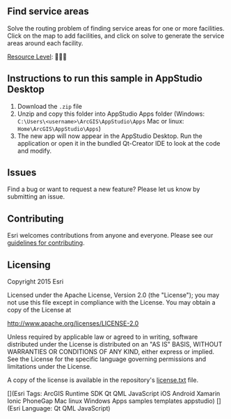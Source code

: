 
## Find service areas

Solve the routing problem of finding service areas for one or more facilities. Click on the map to add facilities, and click on solve to generate the service areas around each facility.

[Resource Level](https://geonet.esri.com/groups/appstudio/blog/2016/12/06/how-to-describe-our-resources-in-terms-of-difficulty-complexity-and-time-to-digest): 🍌🍌🍌


## Instructions to run this sample in AppStudio Desktop

1. Download the `.zip` file
2. Unzip and copy this folder into AppStudio Apps folder (Windows: `C:\Users\<username>\ArcGIS\AppStudio\Apps` Mac or linux: `Home\ArcGIS\AppStudio\Apps`)
3. The new app will now appear in the AppStudio Desktop. Run the application or open it in the bundled Qt-Creator IDE to look at the code and modify.

## Issues

Find a bug or want to request a new feature?  Please let us know by submitting an issue.

## Contributing

Esri welcomes contributions from anyone and everyone. Please see our [guidelines for contributing](https://github.com/esri/contributing).

## Licensing
Copyright 2015 Esri

Licensed under the Apache License, Version 2.0 (the "License");
you may not use this file except in compliance with the License.
You may obtain a copy of the License at

http://www.apache.org/licenses/LICENSE-2.0

Unless required by applicable law or agreed to in writing, software
distributed under the License is distributed on an "AS IS" BASIS,
WITHOUT WARRANTIES OR CONDITIONS OF ANY KIND, either express or implied.
See the License for the specific language governing permissions and
limitations under the License.

A copy of the license is available in the repository's [license.txt](license.txt) file.


[](Esri Tags: ArcGIS Runtime SDK Qt QML JavaScript iOS Android Xamarin Ionic PhoneGap Mac linux Windows Apps samples templates appstudio)
[](Esri Language: Qt QML JavaScript)
